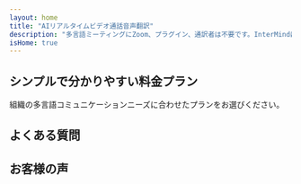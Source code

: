 ```yaml
---
layout: home
title: "AIリアルタイムビデオ通話音声翻訳"
description: "多言語ミーティングにZoom、プラグイン、通訳者は不要です。InterMindはリアルタイムビデオ通話用のAI音声翻訳システムで、即座に話して翻訳できます。"
isHome: true
---
```


<!-- text="成長に集中 — 言語はInterMindにお任せください" -->
<!-- text="教室での学習には何年もかかりますが、InterMindは今日、すべての言語でリアルタイムの理解を実現します" -->
<!-- text="外国語を学ばずに即座に理解" -->
<!-- title="リアルタイム**通訳**ビデオミーティング" -->

<HeroSection
title="**音声**通訳付き**多言語**ビデオミーティング"
text="**言語の壁**が取引の損失、遅延、コストのかかるミスを引き起こす企業向け">

<AuthButton text="無料で試す" buttonClass="brand"/>
<!-- <ContactFormModalNav buttonText="デモを依頼"/>
<NavButton to="#pricing" buttonClass="alt" buttonLabel="料金" /> -->
</HeroSection>

<span id="1"></span>
<FeatureBlock :card="{
  title: '100以上の言語で即座に会話',
  details: 'InterMindは全ての参加者が母国語で自然に、[リアルタイム](/product/how-it-works)で、字幕や遅延なしに話すことを可能にします。',
    items: [
      '✧ 自由に話す — 即座に理解される。',
      '✧ AI搭載の通訳が、トーン、意図、業界固有の用語を捉えます。',
      '⚡︎ 手動設定不要の双方向、継続的な**音声間通訳**。',
    ],
  link: './product/what-is-intermind',
  src: {
    light: '/1.png',
    dark: '/1.png',
  },
  inversion: false
}" />

<span id="2"></span>
<FeatureBlock :card="{
    title: '単なる会話ではなく、本格的なミーティング向けに設計',
    details: 'InterMindは軽量なアドオンやプラグインではなく、プロフェッショナルグレードのビデオミーティングプラットフォームです。',
    items: [
      '✧ 1080p解像度、スマートノイズ抑制、集中音声ピックアップ。',
      '✧ スケジューリング、モデレーション、デモ、録画、完全なカレンダー統合 — すべて組み込み済みですぐに使用可能。ミーティングは最大24時間実施可能。',
      '⚡︎ ライブ文字起こし、参加者チャット、ミーティングを生産的に保つAIアシスタント。'
    ],
    link: '/product/how-it-works',
    src: {
      light: '/3l.png',
      dark: '/3d.png',
    },
    inversion: true
  }" />

<span id="3"></span>
<FeatureBlock :card="{
  title: 'ミーティング内の**インテリジェンス**',
  details: 'InterMindはすべての多言語通話を明確で検索可能な知識に変換します。',
  items: [
    '⚡︎ 過去および現在のミーティングのコンテンツを即座に検索。自然な質問で録画を確認せずに正確な回答を得られます。',
    '✧ どのミーティングのアクションアイテムも見逃しません。AIが会話から自動的にタスク、担当者、期限を抽出します。',
    '✧ AIミーティング要約が重要なポイントを任意の言語で即座に提供し、手動でのノート取りなしでも全員の認識を合わせます。',
  ],
  link: '/product/how-it-works#🧩-deep-memory-deep-understanding',
  src: {
    light: '/2l.png',
    dark: '/2d.png',
  },
  inversion: false
}" />

<span id="4"></span>
<FeatureBlock
  :card="{
    title: '設計段階からのセキュリティと機密性',
    details:
      'InterMindは信頼が重要な会話のために構築されています。最高クラスのサードパーティインフラストラクチャに依存していますが、[機密性は常にお客様の管理下](/product/privacy-architecture)にあります。',
    items: [
      '⚡︎ 地域ベースのプライバシー — データ処理場所を選択できます。すべての通訳、ストレージ、分析を、お客様のコンプライアンスゾーン（EU、US、アジアなど）に合わせたインフラストラクチャを通じてルーティングします。',
      '✧ デフォルトでプライベート — InterMind自体は**決して**コンテンツをトレーニング、プロファイリング、サードパーティアクセス用に保存または使用しません。',
      '✧ アーキテクチャによるコンプライアンス — GDPR、CCPA、UAE PDPLに対応し、エクスポートおよび削除権の完全なサポートを提供。'
    ],
    link: '/product/privacy-architecture',
    src: {
      light: '/4.png',
      dark: '/4.png',
    },
    inversion: true
  }"
/>

## シンプルで分かりやすい料金プラン

組織の多言語コミュニケーションニーズに合わせたプランをお選びください。

<PricingPlans :plans="[
  {
    title: '**ベーシック** &nbsp 1ユーザー',
    price: '**無料**',
    details: '25回の無料ミーティング',
    items: [
      '100名参加可能なビデオミーティング + ユーザーあたり30 GBの共有ストレージ [💬](#2)',
      '音声間通訳 [💬](#1)',
      'AIアシスタント [💬](#3)',
    ],
  },
  {
    title: '**プロ** &nbsp 1-99ユーザー',
    price: '**¥2,000** /月/ユーザー、年間契約',
    details: 'または月額¥2,500',
    items: [
      '150名参加可能なビデオミーティング + ユーザーあたり2 TBの共有ストレージ [💬](#2)',
      '音声間通訳 [💬](#1)',
      'AIアシスタント [💬](#3)',
    ],
  },
  {
    title: '**ビジネス** &nbsp 1-500ユーザー',
    price: '**プライバシー**',
    details: 'エンタープライズグレードのセキュリティ',
    items: [
      '500名参加可能なビデオミーティング + ユーザーあたり5 TBの共有ストレージ [💬](#2)',
      '音声間通訳 [💬](#1)',
      'AIアシスタント [💬](#3)',
      '地域ベースのプライバシー [💬](#4)',
    ],
  }
]">
<AuthButton text="無料で試す" buttonClass="alt"/>
<AuthButton text="今すぐ購入" buttonClass="brand"/>
<ContactFormModalNav buttonText="アクセスをリクエスト" buttonClass="alt"/>
</PricingPlans>

## よくある質問

<AccordionGroup :items="[
  {
    q: 'ライセンスユーザーと参加者の違いは何ですか？',
    a: 'ライセンスユーザーは、無料または有料のミーティングライセンスを持ち、プランで許可された定員に基づいて参加者とミーティングをスケジュールできます。参加者は、ミーティングライセンスを持つ人がスケジュールしたミーティングへの招待者です。参加者はミーティングに参加するためのアカウントやライセンスは必要なく、**無料で参加**できます。参加者は、デスクトップ、モバイル、タブレットデバイスからミーティングに参加できます。'
  },
  {
      q: 'ミーティングには何人まで参加できますか？',
      a: 'プランによって参加者数が異なります：Basicプランは最大100名、Proプランは最大150名、Businessプランはミーティングあたり最大500名まで参加できます。'
  },
  {
    q: '1つのInterMindライセンスは何人まで使用できますか？',
    a: 'ライセンスユーザーは無制限にミーティングを主催できます。ただし、複数のユーザーが同時に別々のミーティングをスケジュールする必要がある場合は、ユーザーごとに追加のミーティングライセンスが必要です。'
  },
  {
      q: '音声通訳はすべてのプランで利用できますか？',
      a: 'はい、リアルタイムの音声通訳は無料のBasicプランを含むすべてのプランで利用できます。ただし、Basicプランは合計25回のミーティングに制限されています。ProプランとBusinessプランでは、参加者数の上限が増加し、追加機能付きで無制限のミーティングが可能です。'
  }
]" />

## お客様の声

<AutoScrollTestimonials testimonialsUrl="/testimonials.json"/>